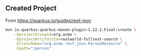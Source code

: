 ## Created Project

From https://quarkus.io/guides/rest-json

```bash
mvn io.quarkus:quarkus-maven-plugin:1.12.2.Final:create \
    -DprojectGroupId=org.acme \
    -DprojectArtifactId=realworld-fulltext-search \
    -DclassName="org.acme.rest.json.PersonResource" \
    -Dpath="/person" 
```
